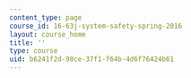 ```yaml
---
content_type: page
course_id: 16-63j-system-safety-spring-2016
layout: course_home
title: ''
type: course
uid: b6241f2d-98ce-37f1-f64b-4d6f76424b61
---
```

